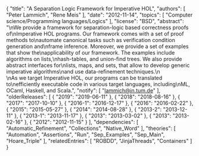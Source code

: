 {
    "title": "A Separation Logic Framework for Imperative HOL",
    "authors": [
        "Peter Lammich",
        "Rene Meis"
    ],
    "date": "2012-11-14",
    "topics": [
        "Computer science/Programming languages/Logics"
    ],
    "license": "BSD",
    "abstract": "\nWe provide a framework for separation-logic based correctness proofs of\nImperative HOL programs. Our framework comes with a set of proof methods to\nautomate canonical tasks such as verification condition generation and\nframe inference. Moreover, we provide a set of examples that show the\napplicability of our framework. The examples include algorithms on lists,\nhash-tables, and union-find trees. We also provide abstract interfaces for\nlists, maps, and sets, that allow to develop generic imperative algorithms\nand use data-refinement techniques.\n<br>\nAs we target Imperative HOL, our programs can be translated to\nefficiently executable code in various target languages, including\nML, OCaml, Haskell, and Scala.",
    "notify": [
        "lammich@in.tum.de"
    ],
    "olderReleases": [
        {
            "2019": "2019-06-11"
        },
        {
            "2018": "2018-08-16"
        },
        {
            "2017": "2017-10-10"
        },
        {
            "2016-1": "2016-12-17"
        },
        {
            "2016": "2016-02-22"
        },
        {
            "2015": "2015-05-27"
        },
        {
            "2014": "2014-08-28"
        },
        {
            "2013-2": "2013-12-11"
        },
        {
            "2013-1": "2013-11-17"
        },
        {
            "2013": "2013-03-02"
        },
        {
            "2013": "2013-02-16"
        },
        {
            "2012": "2012-11-15"
        }
    ],
    "dependencies": [
        "Automatic_Refinement",
        "Collections",
        "Native_Word"
    ],
    "theories": [
        "Automation",
        "Assertions",
        "Run",
        "Sep_Examples",
        "Sep_Main",
        "Hoare_Triple"
    ],
    "relatedEntries": [
        "ROBDD",
        "JinjaThreads",
        "Containers"
    ]
}